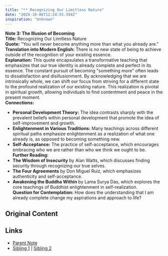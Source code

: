 ```yaml
---
title: "** Recognizing Our Limitless Nature"
date: "2024-10-06T12:24:55.394Z"
inspiration: "Unknown"
---
```


  

**Note 3: The Illusion of Becoming**  
**Title:** Recognizing Our Limitless Nature  
**Quote:** "You will never become anything more than what you already are."  
**Translation into Modern English:** There is no new state of being to achieve outside of the recognition of your existing essence.  
**Explanation:** This quote encapsulates a transformative teaching that emphasizes that our true identity is already complete and perfect in its essence. The constant pursuit of becoming "something more" often leads to dissatisfaction and disillusionment. By acknowledging that we are intrinsically whole, we can shift our focus from striving for a different state to the profound realization of our existing nature. This realization is pivotal in spiritual growth, allowing individuals to find contentment and peace in the present moment.  
**Connections:**  
- **Personal Development Theory:** The idea contrasts sharply with the prevalent beliefs within personal development that promote the idea of self-improvement and growth.  
- **Enlightenment in Various Traditions:** Many teachings across different spiritual paths emphasize enlightenment as a realization of what one already is, as opposed to becoming something new.  
- **Self-Acceptance:** The practice of self-acceptance, which encourages embracing who we are rather than who we think we ought to be.  
**Further Reading:**  
- **The Wisdom of Insecurity** by Alan Watts, which discusses finding security through recognizing our true selves.  
- **The Four Agreements** by Don Miguel Ruiz, which emphasizes authenticity and self-acceptance.  
- **Awakening the Buddha Within** by Lama Surya Das, which explores the core teachings of Buddhist enlightenment in self-realization.  
**Question for Contemplation:** How does the understanding that I am already complete change my aspirations and approach to life?



## Original Content



## Links

- [Parent Note](/parent-note.md)
- [Sibling 1](/zettel1.md) | [Sibling 2](/zettel2.md)
